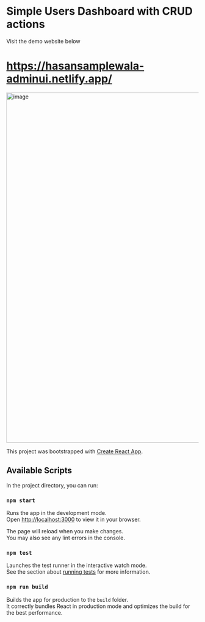 # Simple Users Dashboard with CRUD actions
Visit the demo website below
# https://hasansamplewala-adminui.netlify.app/
<img width="916" alt="image" src="https://user-images.githubusercontent.com/63907816/226263836-7ae47020-bd69-4427-9fa2-895abbd4f4e6.png">

This project was bootstrapped with [Create React App](https://github.com/facebook/create-react-app).

## Available Scripts

In the project directory, you can run:

### `npm start`

Runs the app in the development mode.\
Open [http://localhost:3000](http://localhost:3000) to view it in your browser.

The page will reload when you make changes.\
You may also see any lint errors in the console.

### `npm test`

Launches the test runner in the interactive watch mode.\
See the section about [running tests](https://facebook.github.io/create-react-app/docs/running-tests) for more information.

### `npm run build`

Builds the app for production to the `build` folder.\
It correctly bundles React in production mode and optimizes the build for the best performance.

